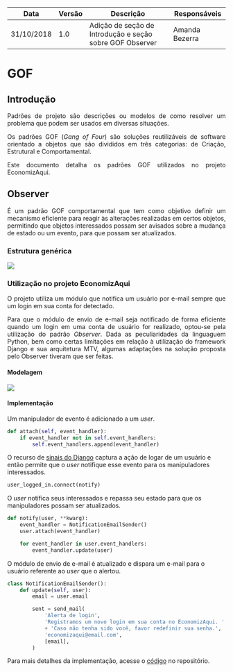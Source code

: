 Data | Versão | Descrição | Responsáveis
-- | -- | -- | --
31/10/2018 | 1.0 | Adição de seção de Introdução e seção sobre GOF Observer | Amanda Bezerra

# GOF

## Introdução
<p align="justify">
Padrões de projeto são descrições ou modelos de como resolver um problema que podem ser usados em diversas situações.
</p>

<p align="justify">
Os padrões GOF (<i>Gang of Four</i>) são soluções reutilizáveis de software orientado a objetos que são divididos em três categorias: de Criação, Estrutural e Comportamental.
</p>

<p align="justify">
Este documento detalha os padrões GOF utilizados no projeto EconomizAqui.
</p>

## Observer
<p align="justify">
É um padrão GOF comportamental que tem como objetivo definir um mecanismo eficiente para reagir às alterações realizadas em certos objetos, permitindo que objetos interessados possam ser avisados sobre a mudança de estado ou um evento, para que possam ser atualizados.
</p>

### Estrutura genérica
![](https://sourcemaking.com/files/v2/content/patterns/Observer.png)

### Utilização no projeto EconomizAqui
<p align="justify">
O projeto utiliza um módulo que notifica um usuário por e-mail sempre que um login em sua conta for detectado.
</p>

<p align="justify">
Para que o módulo de envio de e-mail seja notificado de forma eficiente quando um login em uma conta de usuário for realizado, optou-se pela utilização do padrão <i>Observer</i>. Dada as peculiaridades da linguaguem Python, bem como certas limitações em relação à utilização do framework Django e sua arquitetura MTV, algumas adaptações na solução proposta pelo Observer tiveram que ser feitas.
</p>

#### Modelagem
![](https://lh3.googleusercontent.com/vEbxYknJcjulku7HAtu3LmBRQCcYLl84ydewwNfo2vh2Bv2tArY-P-vvUZwMQHmDm244sroYMciqKNeCNUBokMC3zHksJt7X81MnAfUol8P6avdUYTFRoNj9cAgGvogFv57V3b5f)

#### Implementação

Um manipulador de evento é adicionado a um <i>user</i>.
```Python
def attach(self, event_handler):
    if event_handler not in self.event_handlers:
        self.event_handlers.append(event_handler)
```

O recurso de [sinais do Django](https://docs.djangoproject.com/en/2.1/topics/signals/) captura a ação de logar de um usuário e então permite que o <i>user</i> notifique esse evento para os manipuladores interessados.
```Python
user_logged_in.connect(notify)
```
O <i>user</i> notifica seus interessados e repassa seu estado para que os manipuladores possam ser atualizados.
```python
def notify(user, **kwarg):
    event_handler = NotificationEmailSender()
    user.attach(event_handler)

    for event_handler in user.event_handlers:
        event_handler.update(user)
```

O módulo de envio de e-mail é atualizado e dispara um e-mail para o usuário referente ao <i>user</i> que o alertou.
```Python
class NotificationEmailSender():
    def update(self, user):
        email = user.email

        sent = send_mail(
            'Alerta de login',
            'Registramos um novo login em sua conta no EconomizAqui. '
            + 'Caso não tenha sido você, favor redefinir sua senha.',
            'economizaqui@email.com',
            [email],
        )
```

Para mais detalhes da implementação, acesse o [código](https://github.com/EconomizAqui/EconomizAqui/commit/a7747e8d00846bc6f546dbb48973961871bed460) no repositório.

